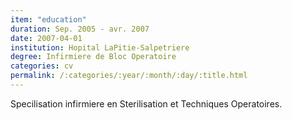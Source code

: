 ```yaml
---
item: "education"
duration: Sep. 2005 - avr. 2007
date: 2007-04-01
institution: Hopital LaPitie-Salpetriere
degree: Infirmiere de Bloc Operatoire
categories: cv
permalink: /:categories/:year/:month/:day/:title.html
---
```


Specilisation infirmiere en Sterilisation et Techniques Operatoires. 